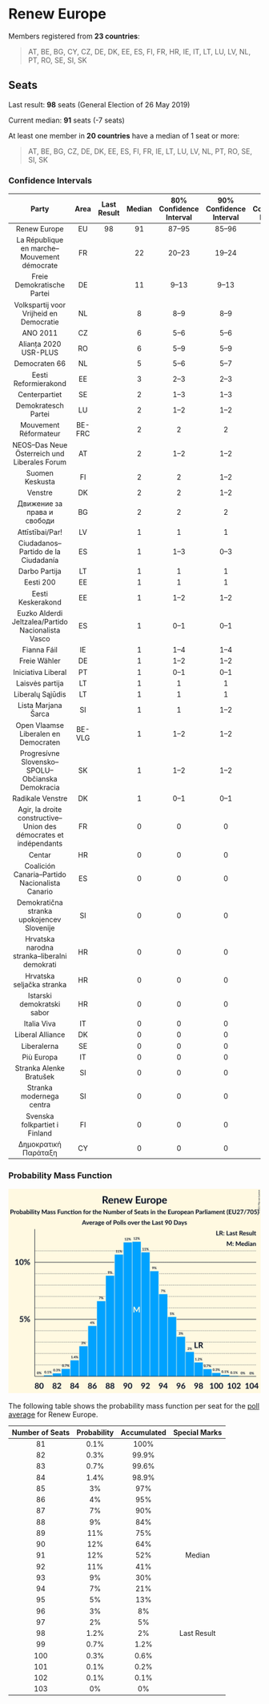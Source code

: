 # Renew Europe

Members registered from **23 countries**:

> AT, BE, BG, CY, CZ, DE, DK, EE, ES, FI, FR, HR, IE, IT, LT, LU, LV, NL, PT, RO, SE, SI, SK

## Seats

Last result: **98** seats (General Election of 26 May 2019)

Current median: **91** seats (-7 seats)

At least one member in **20 countries** have a median of 1 seat or more:

> AT, BE, BG, CZ, DE, DK, EE, ES, FI, FR, IE, LT, LU, LV, NL, PT, RO, SE, SI, SK

### Confidence Intervals

| Party | Area | Last Result | Median | 80% Confidence Interval | 90% Confidence Interval | 95% Confidence Interval | 99% Confidence Interval |
|:-----:|:----:|:-----------:|:------:|:-----------------------:|:-----------------------:|:-----------------------:|:-----------------------:|
| Renew Europe | EU | 98 | 91 | 87–95 | 85–96 | 84–97 | 83–100 |
| La République en marche–Mouvement démocrate | FR | | 22 | 20–23 | 19–24 | 19–24 | 18–25 |
| Freie Demokratische Partei | DE | | 11 | 9–13 | 9–13 | 9–14 | 8–15 |
| Volkspartij voor Vrijheid en Democratie | NL | | 8 | 8–9 | 8–9 | 7–9 | 7–9 |
| ANO 2011 | CZ | | 6 | 5–6 | 5–6 | 5–7 | 4–7 |
| Alianța 2020 USR-PLUS | RO | | 6 | 5–9 | 5–9 | 4–9 | 4–10 |
| Democraten 66 | NL | | 5 | 5–6 | 5–7 | 5–7 | 5–7 |
| Eesti Reformierakond | EE | | 3 | 2–3 | 2–3 | 2–3 | 2–3 |
| Centerpartiet | SE | | 2 | 1–3 | 1–3 | 1–3 | 1–3 |
| Demokratesch Partei | LU | | 2 | 1–2 | 1–2 | 1–2 | 1–2 |
| Mouvement Réformateur | BE-FRC | | 2 | 2 | 2 | 2 | 1–2 |
| NEOS–Das Neue Österreich und Liberales Forum | AT | | 2 | 1–2 | 1–2 | 1–3 | 1–3 |
| Suomen Keskusta | FI | | 2 | 2 | 1–2 | 1–2 | 1–2 |
| Venstre | DK | | 2 | 2 | 1–2 | 1–2 | 1–2 |
| Движение за права и свободи | BG | | 2 | 2 | 2 | 2 | 1–3 |
| Attīstībai/Par! | LV | | 1 | 1 | 1 | 1 | 1 |
| Ciudadanos–Partido de la Ciudadanía | ES | | 1 | 1–3 | 0–3 | 0–3 | 0–3 |
| Darbo Partija | LT | | 1 | 1 | 1 | 1 | 0–1 |
| Eesti 200 | EE | | 1 | 1 | 1 | 1 | 1–2 |
| Eesti Keskerakond | EE | | 1 | 1–2 | 1–2 | 1–2 | 1–2 |
| Euzko Alderdi Jeltzalea/Partido Nacionalista Vasco | ES | | 1 | 0–1 | 0–1 | 0–1 | 0–2 |
| Fianna Fáil | IE | | 1 | 1–4 | 1–4 | 1–4 | 1–4 |
| Freie Wähler | DE | | 1 | 1–2 | 1–2 | 1–2 | 0–2 |
| Iniciativa Liberal | PT | | 1 | 0–1 | 0–1 | 0–1 | 0–1 |
| Laisvės partija | LT | | 1 | 1 | 1 | 1 | 0–1 |
| Liberalų Sąjūdis | LT | | 1 | 1 | 1 | 1–2 | 1–2 |
| Lista Marjana Šarca | SI | | 1 | 1 | 1–2 | 1–2 | 1–2 |
| Open Vlaamse Liberalen en Democraten | BE-VLG | | 1 | 1–2 | 1–2 | 1–2 | 1–2 |
| Progresívne Slovensko–SPOLU–Občianska Demokracia | SK | | 1 | 1–2 | 1–2 | 1–2 | 1–2 |
| Radikale Venstre | DK | | 1 | 0–1 | 0–1 | 0–1 | 0–1 |
| Agir, la droite constructive–Union des démocrates et indépendants | FR | | 0 | 0 | 0 | 0 | 0 |
| Centar | HR | | 0 | 0 | 0 | 0 | 0 |
| Coalición Canaria–Partido Nacionalista Canario | ES | | 0 | 0 | 0 | 0 | 0–1 |
| Demokratična stranka upokojencev Slovenije | SI | | 0 | 0 | 0 | 0 | 0 |
| Hrvatska narodna stranka–liberalni demokrati | HR | | 0 | 0 | 0 | 0 | 0 |
| Hrvatska seljačka stranka | HR | | 0 | 0 | 0 | 0 | 0 |
| Istarski demokratski sabor | HR | | 0 | 0 | 0 | 0 | 0 |
| Italia Viva | IT | | 0 | 0 | 0 | 0 | 0–3 |
| Liberal Alliance | DK | | 0 | 0 | 0 | 0 | 0 |
| Liberalerna | SE | | 0 | 0 | 0 | 0 | 0–1 |
| Più Europa | IT | | 0 | 0 | 0 | 0 | 0 |
| Stranka Alenke Bratušek | SI | | 0 | 0 | 0 | 0 | 0 |
| Stranka modernega centra | SI | | 0 | 0 | 0 | 0 | 0 |
| Svenska folkpartiet i Finland | FI | | 0 | 0 | 0 | 0–1 | 0–1 |
| Δημοκρατική Παράταξη | CY | | 0 | 0 | 0 | 0 | 0 |

### Probability Mass Function

![Graph with seats probability mass function not yet produced](average-2021-06-30-seats-pmf-reneweurope.png "Seats Probability Mass Function")

The following table shows the probability mass function per seat for the [poll average](average-2021-06-30.html) for Renew Europe.

| Number of Seats | Probability | Accumulated | Special Marks |
|:---------------:|:-----------:|:-----------:|:-------------:|
| 81 | 0.1% | 100% |  |
| 82 | 0.3% | 99.9% |  |
| 83 | 0.7% | 99.6% |  |
| 84 | 1.4% | 98.9% |  |
| 85 | 3% | 97% |  |
| 86 | 4% | 95% |  |
| 87 | 7% | 90% |  |
| 88 | 9% | 84% |  |
| 89 | 11% | 75% |  |
| 90 | 12% | 64% |  |
| 91 | 12% | 52% | Median |
| 92 | 11% | 41% |  |
| 93 | 9% | 30% |  |
| 94 | 7% | 21% |  |
| 95 | 5% | 13% |  |
| 96 | 3% | 8% |  |
| 97 | 2% | 5% |  |
| 98 | 1.2% | 2% | Last Result |
| 99 | 0.7% | 1.2% |  |
| 100 | 0.3% | 0.6% |  |
| 101 | 0.1% | 0.2% |  |
| 102 | 0.1% | 0.1% |  |
| 103 | 0% | 0% |  |


